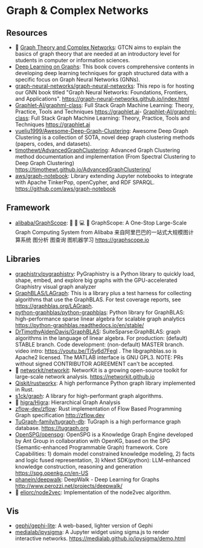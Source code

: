 # Graph & Complex Networks

## Resources

- 🌟 [Graph Theory and Complex Networks](https://www.distributed-systems.net/index.php/books/gtcn/): GTCN aims to explain the basics of graph theory that are needed at an introductory level for students in computer or information sciences.
- [Deep Learning on Graphs](https://web.njit.edu/~ym329/dlg_book): This book covers comprehensive contents in developing deep learning techniques for graph structured data with a specific focus on Graph Neural Networks (GNNs).
- [graph-neural-networks/graph-neural-networks](https://github.com/graph-neural-networks/graph-neural-networks.github.io): This repo is for hosting our GNN book titled "Graph Neural Networks: Foundations, Frontiers, and Applications". <https://graph-neural-networks.github.io/index.html>
- [Graphlet-AI/graphml-class](https://github.com/Graphlet-AI/graphml-class): Full Stack Graph Machine Learning: Theory, Practice, Tools and Techniques <https://graphlet.ai>- [Graphlet-AI/graphml-class](https://github.com/Graphlet-AI/graphml-class): Full Stack Graph Machine Learning: Theory, Practice, Tools and Techniques <https://graphlet.ai>
- [yueliu1999/Awesome-Deep-Graph-Clustering](https://github.com/yueliu1999/Awesome-Deep-Graph-Clustering): Awesome Deep Graph Clustering is a collection of SOTA, novel deep graph clustering methods (papers, codes, and datasets).
- [timothewt/AdvancedGraphClustering](https://github.com/timothewt/AdvancedGraphClustering): Advanced Graph Clustering method documentation and implementation (From Spectral Clustering to Deep Graph Clustering) <https://timothewt.github.io/AdvancedGraphClustering/>
- [aws/graph-notebook](https://github.com/aws/graph-notebook): Library extending Jupyter notebooks to integrate with Apache TinkerPop, openCypher, and RDF SPARQL. <https://github.com/aws/graph-notebook>

## Framework

- [alibaba/GraphScope](https://github.com/alibaba/GraphScope): 🔨 🍇 💻 🚀 GraphScope: A One-Stop Large-Scale Graph Computing System from Alibaba 来自阿里巴巴的一站式大规模图计算系统 图分析 图查询 图机器学习 <https://graphscope.io>

## Libraries

- [graphistry/pygraphistry](https://github.com/graphistry/pygraphistry): PyGraphistry is a Python library to quickly load, shape, embed, and explore big graphs with the GPU-accelerated Graphistry visual graph analyzer
- [GraphBLAS/LAGraph](https://github.com/GraphBLAS/LAGraph): This is a library plus a test harness for collecting algorithms that use the GraphBLAS. For test coverage reports, see <https://graphblas.org/LAGraph>.
- [python-graphblas/python-graphblas](https://github.com/python-graphblas/python-graphblas): Python library for GraphBLAS: high-performance sparse linear algebra for scalable graph analytics <https://python-graphblas.readthedocs.io/en/stable/>
- [DrTimothyAldenDavis/GraphBLAS](https://github.com/DrTimothyAldenDavis/GraphBLAS): SuiteSparse:GraphBLAS: graph algorithms in the language of linear algebra. For production: (default) STABLE branch. Code development: (non-default) MASTER branch. video intro: https://youtu.be/Tj5y6d7FegI . The libgraphblas.so is Apache2 licensed. The MATLAB interface is GNU GPL3. NOTE: PRs without signed CONTRIBUTOR AGREEMENT can't be accepted.
- 🌟 [networkit/networkit](https://github.com/networkit/networkit): NetworKit is a growing open-source toolkit for large-scale network analysis. <https://networkit.github.io>
- [Qiskit/rustworkx](https://github.com/Qiskit/rustworkx): A high performance Python graph library implemented in Rust.
- [s1ck/graph](https://github.com/s1ck/graph): A library for high-performant graph algorithms.
- 🌟 [higra/Higra](https://github.com/higra/Higra): Hierarchical Graph Analysis
- [zflow-dev/zflow](https://github.com/zflow-dev/zflow): Rust implementation of Flow Based Programming Graph specification <http://zflow.dev>
- [TuGraph-family/tugraph-db](https://github.com/TuGraph-family/tugraph-db): TuGraph is a high performance graph database. <https://tugraph.org>
- [OpenSPG/openspg](https://github.com/OpenSPG/openspg): OpenSPG is a Knowledge Graph Engine developed by Ant Group in collaboration with OpenKG, based on the SPG (Semantic-enhanced Programmable Graph) framework. Core Capabilities: 1) domain model constrained knowledge modeling, 2) facts and logic fused representation, 3) kNext SDK(python): LLM-enhanced knowledge construction, reasoning and generation <https://spg.openkg.cn/en-US>
- [phanein/deepwalk](https://github.com/phanein/deepwalk): DeepWalk - Deep Learning for Graphs <http://www.perozzi.net/projects/deepwalk/>
- 🌟 [eliorc/node2vec](https://github.com/eliorc/node2vec): Implementation of the node2vec algorithm.

## Vis

- [gephi/gephi-lite](https://github.com/gephi/gephi-lite): A web-based, lighter version of Gephi
- [medialab/ipysigma](https://github.com/medialab/ipysigma): A Jupyter widget using sigma.js to render interactive networks. <https://medialab.github.io/ipysigma/demo.html>
